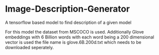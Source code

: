 # Image-Description-Generator
A tensorflow based model to find description of a given model

For this model the dataset from MSCOCO is used.
Additionally Glove embeddings with 6 Billion words with each word being a 200 dimensional vector is used the file name is glove.6B.200d.txt which needs to be downloaded seperately.
